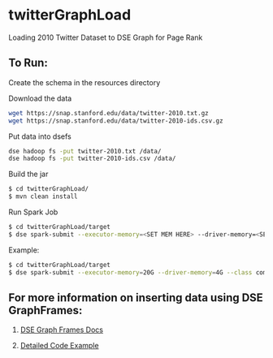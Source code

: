 # twitterGraphLoad
Loading 2010 Twitter Dataset to DSE Graph for Page Rank


## To Run: 

Create the schema in the resources directory 

Download the data
```sh
wget https://snap.stanford.edu/data/twitter-2010.txt.gz
wget https://snap.stanford.edu/data/twitter-2010-ids.csv.gz
```

Put data into dsefs 
```sh 
dse hadoop fs -put twitter-2010.txt /data/
dse hadoop fs -put twitter-2010-ids.csv /data/
```

Build the jar

```sh
$ cd twitterGraphLoad/
$ mvn clean install
```

Run Spark Job

```sh
$ cd twitterGraphLoad/target
$ dse spark-submit --executor-memory=<SET MEM HERE> --driver-memory=<SET MEM HERE> --class com.twitterdata.pagerank.App dataLoad-1.0-SNAPSHOT.jar 
```

Example: 

```sh
$ cd twitterGraphLoad/target
$ dse spark-submit --executor-memory=20G --driver-memory=4G --class com.twitterdata.pagerank.App dataLoad-1.0-SNAPSHOT.jar 
```


## For more information on inserting data using DSE GraphFrames:

1. [DSE Graph Frames Docs]

2. [Detailed Code Example]

[DSE Graph Frames Docs]: <https://www.datastax.com/dev/blog/dse-graph-frame>

[Detailed Code Example]: <https://github.com/pmehra7/dseGraphFrameLoad/>
